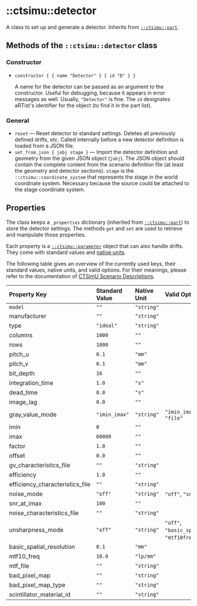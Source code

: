 # ::ctsimu::detector
A class to set up and generate a detector. Inherits from [`::ctsimu::part`](part.md).

## Methods of the `::ctsimu::detector` class

### Constructor

* `constructor { { name "Detector" } { id "D" } }`

	A name for the detector can be passed as an argument to the constructor. Useful for debugging, because it appears in error messages as well. Usually, `"Detector"` is fine. The `id` designates aRTist's identifier for the object (to find it in the part list).

### General

* `reset` — Reset detector to standard settings. Deletes all previously defined drifts, etc. Called internally before a new detector definition is loaded from a JSON file.
* `set_from_json { jobj stage }` — Import the detector definition and geometry from the given JSON object (`jobj`). The JSON object should contain the complete content from the scenario definition file (at least the geometry and detector sections). `stage` is the `::ctsimu::coordinate_system` that represents the stage in the world coordinate system. Necessary because the source could be attached to the stage coordinate system.

## Properties

The class keeps a `_properties` dictionary (inherited from [`::ctsimu::part`](part.md)) to store the detector settings. The methods `get` and `set` are used to retrieve and manipulate those properties.

Each property is a [`::ctsimu::parameter`](parameter.md) object that can also handle drifts. They come with standard values and [native units](native_units.md).

The following table gives an overview of the currently used keys, their standard values, native units, and valid options. For their meanings, please refer to the documentation of [CTSimU Scenario Descriptions](https://bamresearch.github.io/ctsimu-scenarios/).

| Property Key                    | Standard Value | Native Unit | Valid Options                                                     |
| :------------------------------ | :------------- | :---------- | :---------------------------------------------------------------- |
| `model`                         | `""`           | `"string"`  |                                                                   |
| manufacturer                    | `""`           | `"string"`  |                                                                   |
| type                            | `"ideal"`      | `"string"`  |                                                                   |
| columns                         | `1000`         | `""`        |                                                                   |
| rows                            | `1000`         | `""`        |                                                                   |
| pitch_u                         | `0.1`          | `"mm"`      |                                                                   |
| pitch_v                         | `0.1`          | `"mm"`      |                                                                   |
| bit_depth                       | `16`           | `""`        |                                                                   |
| integration_time                | `1.0`          | `"s"`       |                                                                   |
| dead_time                       | `0.0`          | `"s"`       |                                                                   |
| image_lag                       | `0.0`          | `""`        |                                                                   |
| gray_value_mode                 | `"imin_imax"`  | `"string"`  | `"imin_imax"`, `"linear"`, `"file"`                               |
| imin                            | `0`            | `""`        |                                                                   |
| imax                            | `60000`        | `""`        |                                                                   |
| factor                          | `1.0`          | `""`        |                                                                   |
| offset                          | `0.0`          | `""`        |                                                                   |
| gv_characteristics_file         | `""`           | `"string"`  |                                                                   |
| efficiency                      | `1.0`          | `""`        |                                                                   |
| efficiency_characteristics_file | `""`           | `"string"`  |                                                                   |
| noise_mode                      | `"off"`        | `"string"`  | `"off"`, `"snr_at_imax"`, `"file"`                                |
| snr_at_imax                     | `100`          | `""`        |                                                                   |
| noise_characteristics_file      | `""`           | `"string"`  |                                                                   |
| unsharpness_mode                | `"off"`        | `"string"`  | `"off"`, `"basic_spatial_resolution"`, `"mtf10freq"`, `"mtffile"` |
| basic_spatial_resolution        | `0.1`          | `"mm"`      |                                                                   |
| mtf10_freq                      | `10.0`         | `"lp/mm"`   |                                                                   |
| mtf_file                        | `""`           | `"string"`  |                                                                   |
| bad_pixel_map                   | `""`           | `"string"`  |                                                                   |
| bad_pixel_map_type              | `""`           | `"string"`  |                                                                   |
| scintillator_material_id        | `""`           | `"string"`  |                                                                   |